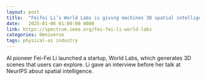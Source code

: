 ```yaml
---
layout: post
title:  "Feifei Li’s World Labs is giving machines 3D spatial intelligence"
date:   2025-01-06 01:00:00 0000
link: https://spectrum.ieee.org/fei-fei-li-world-labs
categories: Omniverse
tags: physical-ai industry
---
```


AI pioneer Fei-Fei Li launched a startup, World Labs, which generates 3D scenes that users can explore. Li gave an interview before her talk at NeurIPS about spatial intelligence.